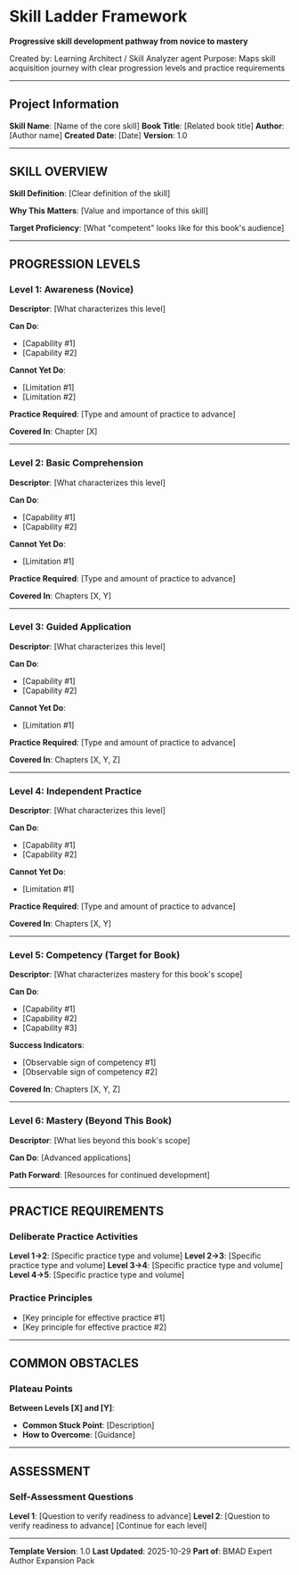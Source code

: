 # Skill Ladder Framework

**Progressive skill development pathway from novice to mastery**

Created by: Learning Architect / Skill Analyzer agent
Purpose: Maps skill acquisition journey with clear progression levels and practice requirements

---

## Project Information

**Skill Name**: [Name of the core skill]
**Book Title**: [Related book title]
**Author**: [Author name]
**Created Date**: [Date]
**Version**: 1.0

---

## SKILL OVERVIEW

**Skill Definition**: [Clear definition of the skill]

**Why This Matters**: [Value and importance of this skill]

**Target Proficiency**: [What "competent" looks like for this book's audience]

---

## PROGRESSION LEVELS

### Level 1: Awareness (Novice)
**Descriptor**: [What characterizes this level]

**Can Do**:
- [Capability #1]
- [Capability #2]

**Cannot Yet Do**:
- [Limitation #1]
- [Limitation #2]

**Practice Required**: [Type and amount of practice to advance]

**Covered In**: Chapter [X]

---

### Level 2: Basic Comprehension
**Descriptor**: [What characterizes this level]

**Can Do**:
- [Capability #1]
- [Capability #2]

**Cannot Yet Do**:
- [Limitation #1]

**Practice Required**: [Type and amount of practice to advance]

**Covered In**: Chapters [X, Y]

---

### Level 3: Guided Application
**Descriptor**: [What characterizes this level]

**Can Do**:
- [Capability #1]
- [Capability #2]

**Cannot Yet Do**:
- [Limitation #1]

**Practice Required**: [Type and amount of practice to advance]

**Covered In**: Chapters [X, Y, Z]

---

### Level 4: Independent Practice
**Descriptor**: [What characterizes this level]

**Can Do**:
- [Capability #1]
- [Capability #2]

**Cannot Yet Do**:
- [Limitation #1]

**Practice Required**: [Type and amount of practice to advance]

**Covered In**: Chapters [X, Y]

---

### Level 5: Competency (Target for Book)
**Descriptor**: [What characterizes mastery for this book's scope]

**Can Do**:
- [Capability #1]
- [Capability #2]
- [Capability #3]

**Success Indicators**:
- [Observable sign of competency #1]
- [Observable sign of competency #2]

**Covered In**: Chapters [X, Y, Z]

---

### Level 6: Mastery (Beyond This Book)
**Descriptor**: [What lies beyond this book's scope]

**Can Do**: [Advanced applications]

**Path Forward**: [Resources for continued development]

---

## PRACTICE REQUIREMENTS

### Deliberate Practice Activities
**Level 1→2**: [Specific practice type and volume]
**Level 2→3**: [Specific practice type and volume]
**Level 3→4**: [Specific practice type and volume]
**Level 4→5**: [Specific practice type and volume]

### Practice Principles
- [Key principle for effective practice #1]
- [Key principle for effective practice #2]

---

## COMMON OBSTACLES

### Plateau Points
**Between Levels [X] and [Y]**:
- **Common Stuck Point**: [Description]
- **How to Overcome**: [Guidance]

---

## ASSESSMENT

### Self-Assessment Questions
**Level 1**: [Question to verify readiness to advance]
**Level 2**: [Question to verify readiness to advance]
[Continue for each level]

---

**Template Version**: 1.0
**Last Updated**: 2025-10-29
**Part of**: BMAD Expert Author Expansion Pack
